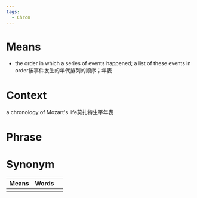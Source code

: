 ```yaml
---
tags:
  - Chron
---
```

# Means
- the order in which a series of events happened; a list of these events in order按事件发生的年代排列的顺序；年表
# Context
a chronology of Mozart's life莫扎特生平年表
# Phrase

# Synonym
| Means | Words |     |
| ----- | ----- | --- |
|       |       |     |
